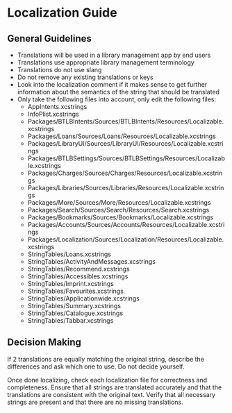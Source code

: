 # Localization Guide

## General Guidelines

- Translations will be used in a library management app by end users
- Translations use appropriate library management terminology
- Translations do not use slang
- Do not remove any existing translations or keys
- Look into the localization comment if it makes sense to get further information about the semantics of the string that should be translated
- Only take the following files into account, only edit the following files:
  - AppIntents.xcstrings
  - InfoPlist.xcstrings
  - Packages/BTLBIntents/Sources/BTLBIntents/Resources/Localizable.xcstrings
  - Packages/Loans/Sources/Loans/Resources/Localizable.xcstrings
  - Packages/LibraryUI/Sources/LibraryUI/Resources/Localizable.xcstrings
  - Packages/BTLBSettings/Sources/BTLBSettings/Resources/Localizable.xcstrings
  - Packages/Charges/Sources/Charges/Resources/Localizable.xcstrings
  - Packages/Libraries/Sources/Libraries/Resources/Localizable.xcstrings
  - Packages/More/Sources/More/Resources/Localizable.xcstrings
  - Packages/Search/Sources/Search/Resources/Search.xcstrings
  - Packages/Bookmarks/Sources/Bookmarks/Localizable.xcstrings
  - Packages/Accounts/Sources/Accounts/Resources/Localizable.xcstrings
  - Packages/Localization/Sources/Localization/Resources/Localizable.xcstrings
  - StringTables/Loans.xcstrings
  - StringTables/ActivityAndMessages.xcstrings
  - StringTables/Recommend.xcstrings
  - StringTables/Accessibles.xcstrings
  - StringTables/Imprint.xcstrings
  - StringTables/Favourites.xcstrings
  - StringTables/Applicationwide.xcstrings
  - StringTables/Summary.xcstrings
  - StringTables/Catalogue.xcstrings
  - StringTables/Tabbar.xcstrings

## Decision Making

If 2 translations are equally matching the original string, describe the differences and ask which one to use. Do not decide yourself.

Once done localizing, check each localization file for correctness and completeness. Ensure that all strings are translated accurately and that the translations are consistent with the original text. Verify that all necessary strings are present and that there are no missing translations.
